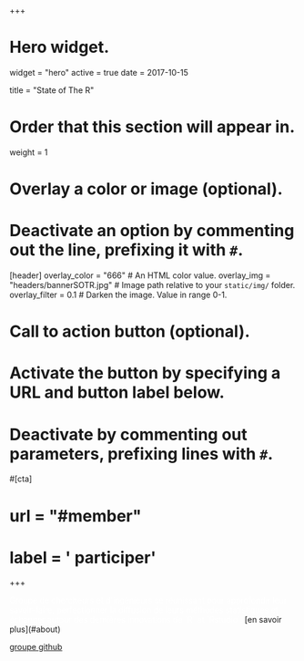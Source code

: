 +++
# Hero widget.
widget = "hero"
active = true
date = 2017-10-15

title = "State of The R"

# Order that this section will appear in.
weight = 1

# Overlay a color or image (optional).
#   Deactivate an option by commenting out the line, prefixing it with `#`.
[header]
  overlay_color = "666"  # An HTML color value.
  overlay_img = "headers/bannerSOTR.jpg"  # Image path relative to your `static/img/` folder.
  overlay_filter = 0.1  # Darken the image. Value in range 0-1.

# Call to action button (optional).
#   Activate the button by specifying a URL and button label below.
#   Deactivate by commenting out parameters, prefixing lines with `#`.
#[cta]
#  url = "#member"
#  label = '<i class="fa fa-github"></i> participer'
+++


<span style="color:white">
Groupe de chercheurs et d'ingénieurs se réunissant pour approfondir leur savoir-faire, perfectionner la diffusion de leurs méthodes statistiques et échanger autour des dernières innovations de `R` et `Rstudio`.</span>
[en savoir plus](#about)

<a href="http://www.github.com/StateOftheR" class="btn btn-light btn-outline btn-large"><i class="fa fa-github"></i>groupe github</a>

<!--<a href="mailto:sympa@agroparistech.fr?subject=SUSCRIBE%20stateofther" class="btn btn-light btn-outline btn-large"><i class="fa fa-envelope"></i> liste de diffusion</a>-->

